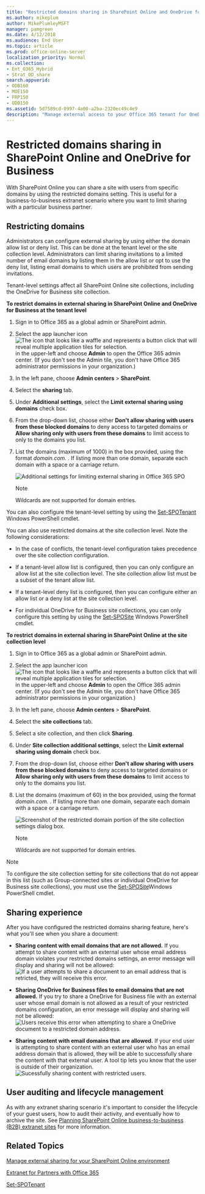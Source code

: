 ```yaml
---
title: "Restricted domains sharing in SharePoint Online and OneDrive for Business"
ms.author: mikeplum
author: MikePlumleyMSFT
manager: pamgreen
ms.date: 4/12/2018
ms.audience: End User
ms.topic: article
ms.prod: office-online-server
localization_priority: Normal
ms.collection:
- Ent_O365_Hybrid
- Strat_OD_share
search.appverid:
- ODB160
- MOE150
- FRP150
- ODB150
ms.assetid: 5d7589cd-0997-4a00-a2ba-2320ec49c4e9
description: "Manage external access to your Office 365 tenant for OneDrive for Business and SharePoint Online Extranet B2B (Business-to-Business) sites by using the Allow List or Deny List feature to restrict access to specific email domains.  "
---
```


# Restricted domains sharing in SharePoint Online and OneDrive for Business

With SharePoint Online you can share a site with users from specific domains by using the restricted domains setting. This is useful for a business-to-business extranet scenario where you want to limit sharing with a particular business partner.
  
## Restricting domains

Administrators can configure external sharing by using either the domain allow list or deny list. This can be done at the tenant level or the site collection level. Administrators can limit sharing invitations to a limited number of email domains by listing them in the allow list or opt to use the deny list, listing email domains to which users are prohibited from sending invitations.
  
Tenant-level settings affect all SharePoint Online site collections, including the OneDrive for Business site collection.
  
 **To restrict domains in external sharing in SharePoint Online and OneDrive for Business at the tenant level**
  
1. Sign in to Office 365 as a global admin or SharePoint admin.
    
2. Select the app launcher icon ![The icon that looks like a waffle and represents a button click that will reveal multiple application tiles for selection.](media/3b8a317e-13ba-4bd4-864e-1ccd47af39ee.png) in the upper-left and choose **Admin** to open the Office 365 admin center. (If you don't see the Admin tile, you don't have Office 365 administrator permissions in your organization.) 
    
3. In the left pane, choose **Admin centers** \> **SharePoint**.
    
4. Select the **sharing** tab. 
    
5. Under **Additional settings**, select the **Limit external sharing using domains** check box. 
    
6. From the drop-down list, choose either **Don't allow sharing with users from these blocked domains** to deny access to targeted domains or **Allow sharing only with users from these domains** to limit access to only to the domains you list. 
    
7. List the domains (maximum of 1000) in the box provided, using the format  *domain.com.*  . If listing more than one domain, separate each domain with a space or a carriage return. 
    
    ![Additional settings for limiting external sharing in Office 365 SPO](media/11e789b2-8aca-46b5-ad4f-d7310e02a80b.png)
  
    > [!NOTE]
    > Wildcards are not supported for domain entries. 
  
You can also configure the tenant-level setting by using the [Set-SPOTenant](https://technet.microsoft.com/library/fp161390.aspx) Windows PowerShell cmdlet. 
  
You can also use restricted domains at the site collection level. Note the following considerations:
  
- In the case of conflicts, the tenant-level configuration takes precedence over the site collection configuration.
    
- If a tenant-level allow list is configured, then you can only configure an allow list at the site collection level. The site collection allow list must be a subset of the tenant allow list.
    
- If a tenant-level deny list is configured, then you can configure either an allow list or a deny list at the site collection level.
    
- For individual OneDrive for Business site collections, you can only configure this setting by using the [Set-SPOSite](https://technet.microsoft.com/library/fp161394.aspx) Windows PowerShell cmdlet. 
    
 **To restrict domains in external sharing in SharePoint Online at the site collection level**
  
1. Sign in to Office 365 as a global admin or SharePoint admin.
    
2. Select the app launcher icon ![The icon that looks like a waffle and represents a button click that will reveal multiple application tiles for selection.](media/3b8a317e-13ba-4bd4-864e-1ccd47af39ee.png) in the upper-left and choose **Admin** to open the Office 365 admin center. (If you don't see the Admin tile, you don't have Office 365 administrator permissions in your organization.) 
    
3. In the left pane, choose **Admin centers** \> **SharePoint**.
    
4. Select the **site collections** tab. 
    
5. Select a site collection, and then click **Sharing**.
    
6. Under **Site collection additional settings**, select the **Limit external sharing using domain** check box. 
    
7. From the drop-down list, choose either **Don't allow sharing with users from these blocked domains** to deny access to targeted domains or **Allow sharing only with users from these domains** to limit access to only to the domains you list. 
    
8. List the domains (maximum of 60) in the box provided, using the format  *domain.com.*  . If listing more than one domain, separate each domain with a space or a carriage return. 
    
    ![Screenshot of the restricted domain portion of the site collection settings dialog box.](media/ac25e447-9aba-482d-b1dc-a2f9a3721555.png)
  
    > [!NOTE]
    > Wildcards are not supported for domain entries. 
  
> [!NOTE]
> To configure the site collection setting for site collections that do not appear in this list (such as Group-connected sites or individual OneDrive for Business site collections), you must use the [Set-SPOSite](https://technet.microsoft.com/library/fp161394.aspx)Windows PowerShell cmdlet. 
  
## Sharing experience

After you have configured the restricted domains sharing feature, here's what you'll see when you share a document:
  
- **Sharing content with email domains that are not allowed.** If you attempt to share content with an external user whose email address domain violates your restricted domains settings, an error message will display and sharing will not be allowed: 
    ![If a user attempts to share a document to an email address that is retricted, they willl receive this error.](media/fb280460-388d-4596-9938-6b69101d11fb.png)
  
- **Sharing OneDrive for Business files to email domains that are not allowed.** If you try to share a OneDrive for Business file with an external user whose email domain is not allowed as a result of your restricted domains configuration, an error message will display and sharing will not be allowed: 
    ![Users receive this error when attempting to share a OneDrive document to a restricted domain address.](media/992f367d-1caa-4019-8fd8-af84c172319c.png)
  
- **Sharing content with email domains that are allowed.** If your end user is attempting to share content with an external user who has an email address domain that is allowed, they will be able to successfully share the content with that external user. A tool tip lets you know that the user is outside of their organization. 
    ![Sucessfully sharing content with restricted users.](media/4e5ff064-a1d4-4a7d-bc7b-0541312e9383.png)
  
## User auditing and lifecycle management

As with any extranet sharing scenario it's important to consider the lifecycle of your guest users, how to audit their activity, and eventually how to archive the site. See [Planning SharePoint Online business-to-business (B2B) extranet sites](plan-b2b-extranet-sites.md) for more information. 
  
## Related Topics

[Manage external sharing for your SharePoint Online environment](external-sharing-overview.md)
  
[Extranet for Partners with Office 365](create-a-b2b-extranet.md)
  
[Set-SPOTenant](https://technet.microsoft.com/en-us/library/fp161390.aspx)
  

